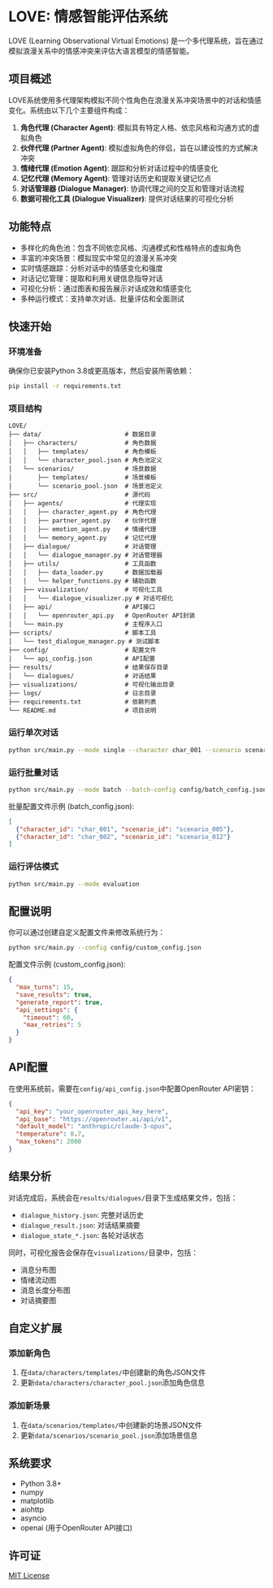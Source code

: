 # LOVE: 情感智能评估系统

LOVE (Learning Observational Virtual Emotions) 是一个多代理系统，旨在通过模拟浪漫关系中的情感冲突来评估大语言模型的情感智能。

## 项目概述

LOVE系统使用多代理架构模拟不同个性角色在浪漫关系冲突场景中的对话和情感变化。系统由以下几个主要组件构成：

1. **角色代理 (Character Agent)**: 模拟具有特定人格、依恋风格和沟通方式的虚拟角色
2. **伙伴代理 (Partner Agent)**: 模拟虚拟角色的伴侣，旨在以建设性的方式解决冲突
3. **情绪代理 (Emotion Agent)**: 跟踪和分析对话过程中的情感变化
4. **记忆代理 (Memory Agent)**: 管理对话历史和提取关键记忆点
5. **对话管理器 (Dialogue Manager)**: 协调代理之间的交互和管理对话流程
6. **数据可视化工具 (Dialogue Visualizer)**: 提供对话结果的可视化分析

## 功能特点

- 多样化的角色池：包含不同依恋风格、沟通模式和性格特点的虚拟角色
- 丰富的冲突场景：模拟现实中常见的浪漫关系冲突
- 实时情感跟踪：分析对话中的情感变化和强度
- 对话记忆管理：提取和利用关键信息指导对话
- 可视化分析：通过图表和报告展示对话成效和情感变化
- 多种运行模式：支持单次对话、批量评估和全面测试

## 快速开始

### 环境准备

确保你已安装Python 3.8或更高版本，然后安装所需依赖：

```bash
pip install -r requirements.txt
```

### 项目结构

```
LOVE/
├── data/                       # 数据目录
│   ├── characters/             # 角色数据
│   │   ├── templates/          # 角色模板
│   │   └── character_pool.json # 角色池定义
│   └── scenarios/              # 场景数据
│       ├── templates/          # 场景模板
│       └── scenario_pool.json  # 场景池定义
├── src/                        # 源代码
│   ├── agents/                 # 代理实现
│   │   ├── character_agent.py  # 角色代理
│   │   ├── partner_agent.py    # 伙伴代理
│   │   ├── emotion_agent.py    # 情绪代理
│   │   └── memory_agent.py     # 记忆代理
│   ├── dialogue/               # 对话管理
│   │   └── dialogue_manager.py # 对话管理器
│   ├── utils/                  # 工具函数
│   │   ├── data_loader.py      # 数据加载器
│   │   └── helper_functions.py # 辅助函数
│   ├── visualization/          # 可视化工具
│   │   └── dialogue_visualizer.py # 对话可视化
│   ├── api/                    # API接口
│   │   └── openrouter_api.py   # OpenRouter API封装
│   └── main.py                 # 主程序入口
├── scripts/                    # 脚本工具
│   └── test_dialogue_manager.py # 测试脚本
├── config/                     # 配置文件
│   └── api_config.json         # API配置
├── results/                    # 结果保存目录
│   └── dialogues/              # 对话结果
├── visualizations/             # 可视化输出目录
├── logs/                       # 日志目录
├── requirements.txt            # 依赖列表
└── README.md                   # 项目说明
```

### 运行单次对话

```bash
python src/main.py --mode single --character char_001 --scenario scenario_005
```

### 运行批量对话

```bash
python src/main.py --mode batch --batch-config config/batch_config.json
```

批量配置文件示例 (batch_config.json):

```json
[
  {"character_id": "char_001", "scenario_id": "scenario_005"},
  {"character_id": "char_002", "scenario_id": "scenario_012"}
]
```

### 运行评估模式

```bash
python src/main.py --mode evaluation
```

## 配置说明

你可以通过创建自定义配置文件来修改系统行为：

```bash
python src/main.py --config config/custom_config.json
```

配置文件示例 (custom_config.json):

```json
{
  "max_turns": 15,
  "save_results": true,
  "generate_report": true,
  "api_settings": {
    "timeout": 60,
    "max_retries": 5
  }
}
```

## API配置

在使用系统前，需要在`config/api_config.json`中配置OpenRouter API密钥：

```json
{
  "api_key": "your_openrouter_api_key_here",
  "api_base": "https://openrouter.ai/api/v1",
  "default_model": "anthropic/claude-3-opus",
  "temperature": 0.7,
  "max_tokens": 2000
}
```

## 结果分析

对话完成后，系统会在`results/dialogues/`目录下生成结果文件，包括：

- `dialogue_history.json`: 完整对话历史
- `dialogue_result.json`: 对话结果摘要
- `dialogue_state_*.json`: 各轮对话状态

同时，可视化报告会保存在`visualizations/`目录中，包括：

- 消息分布图
- 情绪流动图
- 消息长度分布图
- 对话摘要图

## 自定义扩展

### 添加新角色

1. 在`data/characters/templates/`中创建新的角色JSON文件
2. 更新`data/characters/character_pool.json`添加角色信息

### 添加新场景

1. 在`data/scenarios/templates/`中创建新的场景JSON文件
2. 更新`data/scenarios/scenario_pool.json`添加场景信息

## 系统要求

- Python 3.8+
- numpy
- matplotlib
- aiohttp
- asyncio
- openai (用于OpenRouter API接口)

## 许可证

[MIT License](LICENSE) 